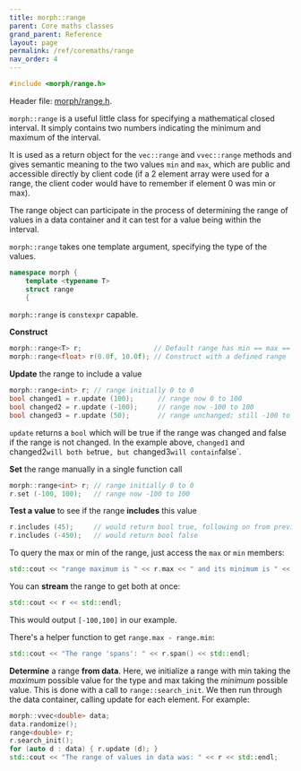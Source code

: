 ```yaml
---
title: morph::range
parent: Core maths classes
grand_parent: Reference
layout: page
permalink: /ref/coremaths/range
nav_order: 4
---
```

```c++
#include <morph/range.h>
```
Header file: [morph/range.h](https://github.com/ABRG-Models/morphologica/blob/main/morph/range.h).

`morph::range` is a useful little class for specifying a mathematical closed interval. It simply contains two numbers indicating the minimum and maximum of the interval.

It is used as a return object for the `vec::range` and `vvec::range` methods and gives semantic meaning to the two values `min` and `max`, which are public and accessible directly by client code (if a 2 element array were used for a range, the client coder would have to remember if element 0 was min or max).

The range object can participate in the process of determining the range of values in a data container and it can test for a value being within the interval.

`morph::range` takes one template argument, specifying the type of the values.
```c++
namespace morph {
    template <typename T>
    struct range
    {
```

`morph::range` is `constexpr` capable.

**Construct**
```c++
morph::range<T> r;                  // Default range has min == max == T{0}
morph::range<float> r(0.0f, 10.0f); // Construct with a defined range
```

**Update** the range to include a value
```c++
morph::range<int> r; // range initially 0 to 0
bool changed1 = r.update (100);      // range now 0 to 100
bool changed2 = r.update (-100);     // range now -100 to 100
bool changed3 = r.update (50);       // range unchanged; still -100 to 100
```

`update` returns a `bool` which will be true if the range was changed and false if the range is not changed. In the example above, `changed1` and changed2` will both be `true`, but `changed3` will contain `false`.

**Set** the range manually in a single function call
```c++
morph::range<int> r; // range initially 0 to 0
r.set (-100, 100);   // range now -100 to 100
```

**Test a value** to see if the range **includes** this value
```c++
r.includes (45);     // would return bool true, following on from previous example
r.includes (-450);   // would return bool false
```
To query the max or min of the range, just access the `max` or `min` members:
```c++
std::cout << "range maximum is " << r.max << " and its minimum is " << r.min << std::endl;
```

You can **stream** the range to get both at once:
```c++
std::cout << r << std::endl;
```
This would output `[-100,100]` in our example.

There's a helper function to get `range.max - range.min`:
```c++
std::cout << "The range 'spans': " << r.span() << std::endl;
```

**Determine** a range **from data**. Here, we initialize a range with min taking the *maximum* possible value for the type and max taking the *minimum* possible value. This is done with a call to `range::search_init`. We then run through the data container, calling update for each element. For example:

```c++
morph::vvec<double> data;
data.randomize();
range<double> r;
r.search_init();
for (auto d : data) { r.update (d); }
std::cout << "The range of values in data was: " << r << std::endl;
```
